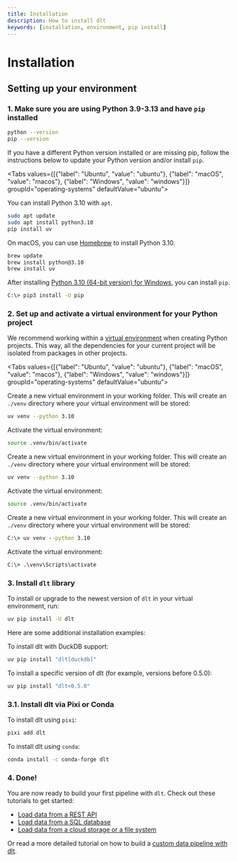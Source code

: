```yaml
---
title: Installation
description: How to install dlt
keywords: [installation, environment, pip install]
---
```


# Installation

## Setting up your environment

### 1. Make sure you are using **Python 3.9-3.13** and have `pip` installed

```sh
python --version
pip --version
```

If you have a different Python version installed or are missing pip, follow the instructions below to update your Python version and/or install `pip`.

<Tabs values={[{"label": "Ubuntu", "value": "ubuntu"}, {"label": "macOS", "value": "macos"}, {"label": "Windows", "value": "windows"}]}  groupId="operating-systems" defaultValue="ubuntu">
  <TabItem value="ubuntu">

You can install Python 3.10 with `apt`.

```sh
sudo apt update
sudo apt install python3.10
pip install uv
```

  </TabItem>
  <TabItem value="macos">

On macOS, you can use [Homebrew](https://brew.sh) to install Python 3.10.

```sh
brew update
brew install python@3.10
brew install uv
```

  </TabItem>
  <TabItem value="windows">

After installing [Python 3.10 (64-bit version) for Windows](https://www.python.org/downloads/windows/), you can install `pip`.

```sh
C:\> pip3 install -U pip
```

  </TabItem>
</Tabs>

### 2. Set up and activate a virtual environment for your Python project

We recommend working within a [virtual environment](https://docs.python.org/3/library/venv.html) when creating Python projects.
This way, all the dependencies for your current project will be isolated from packages in other projects.

<Tabs values={[{"label": "Ubuntu", "value": "ubuntu"}, {"label": "macOS", "value": "macos"}, {"label": "Windows", "value": "windows"}]}  groupId="operating-systems" defaultValue="ubuntu">

  <TabItem value="ubuntu">

Create a new virtual environment in your working folder. This will create an `./venv` directory where your virtual environment will be stored:

```sh
uv venv --python 3.10
```

Activate the virtual environment:

```sh
source .venv/bin/activate
```

  </TabItem>
  <TabItem value="macos">

Create a new virtual environment in your working folder. This will create an `./venv` directory where your virtual environment will be stored:

```sh
uv venv --python 3.10
```

Activate the virtual environment:

```sh
source .venv/bin/activate
```

  </TabItem>
  <TabItem value="windows">

Create a new virtual environment in your working folder. This will create an `./venv` directory where your virtual environment will be stored:

```bat
C:\> uv venv --python 3.10
```

Activate the virtual environment:

```bat
C:\> .\venv\Scripts\activate
```

  </TabItem>
</Tabs>

### 3. Install `dlt` library

To install or upgrade to the newest version of `dlt` in your virtual environment, run:

```sh
uv pip install -U dlt
```

Here are some additional installation examples:

To install dlt with DuckDB support:
```sh
uv pip install "dlt[duckdb]"
```

To install a specific version of dlt (for example, versions before 0.5.0):
```sh
uv pip install "dlt<0.5.0"
```

### 3.1. Install dlt via Pixi or Conda

To install dlt using `pixi`:

```sh
pixi add dlt
```

To install dlt using `conda`:

```sh
conda install -c conda-forge dlt
```

### 4. Done!

You are now ready to build your first pipeline with `dlt`. Check out these tutorials to get started:

- [Load data from a REST API](../tutorial/rest-api)
- [Load data from a SQL database](../tutorial/sql-database)
- [Load data from a cloud storage or a file system](../tutorial/filesystem)

Or read a more detailed tutorial on how to build a [custom data pipeline with dlt](../tutorial/load-data-from-an-api.md).

